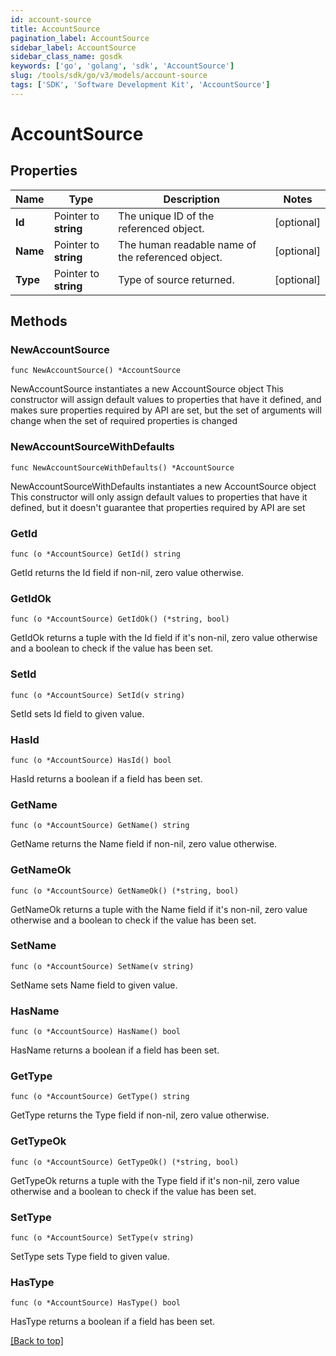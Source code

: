 ```yaml
---
id: account-source
title: AccountSource
pagination_label: AccountSource
sidebar_label: AccountSource
sidebar_class_name: gosdk
keywords: ['go', 'golang', 'sdk', 'AccountSource'] 
slug: /tools/sdk/go/v3/models/account-source
tags: ['SDK', 'Software Development Kit', 'AccountSource']
---
```


# AccountSource

## Properties

Name | Type | Description | Notes
------------ | ------------- | ------------- | -------------
**Id** |  Pointer to **string** | The unique ID of the referenced object. | [optional] 
**Name** |  Pointer to **string** | The human readable name of the referenced object. | [optional] 
**Type** |  Pointer to **string** | Type of source returned. | [optional] 

## Methods

### NewAccountSource

`func NewAccountSource() *AccountSource`

NewAccountSource instantiates a new AccountSource object
This constructor will assign default values to properties that have it defined,
and makes sure properties required by API are set, but the set of arguments
will change when the set of required properties is changed

### NewAccountSourceWithDefaults

`func NewAccountSourceWithDefaults() *AccountSource`

NewAccountSourceWithDefaults instantiates a new AccountSource object
This constructor will only assign default values to properties that have it defined,
but it doesn't guarantee that properties required by API are set

### GetId

`func (o *AccountSource) GetId() string`

GetId returns the Id field if non-nil, zero value otherwise.

### GetIdOk

`func (o *AccountSource) GetIdOk() (*string, bool)`

GetIdOk returns a tuple with the Id field if it's non-nil, zero value otherwise
and a boolean to check if the value has been set.

### SetId

`func (o *AccountSource) SetId(v string)`

SetId sets Id field to given value.

### HasId

`func (o *AccountSource) HasId() bool`

HasId returns a boolean if a field has been set.

### GetName

`func (o *AccountSource) GetName() string`

GetName returns the Name field if non-nil, zero value otherwise.

### GetNameOk

`func (o *AccountSource) GetNameOk() (*string, bool)`

GetNameOk returns a tuple with the Name field if it's non-nil, zero value otherwise
and a boolean to check if the value has been set.

### SetName

`func (o *AccountSource) SetName(v string)`

SetName sets Name field to given value.

### HasName

`func (o *AccountSource) HasName() bool`

HasName returns a boolean if a field has been set.

### GetType

`func (o *AccountSource) GetType() string`

GetType returns the Type field if non-nil, zero value otherwise.

### GetTypeOk

`func (o *AccountSource) GetTypeOk() (*string, bool)`

GetTypeOk returns a tuple with the Type field if it's non-nil, zero value otherwise
and a boolean to check if the value has been set.

### SetType

`func (o *AccountSource) SetType(v string)`

SetType sets Type field to given value.

### HasType

`func (o *AccountSource) HasType() bool`

HasType returns a boolean if a field has been set.


[[Back to top]](#) 


